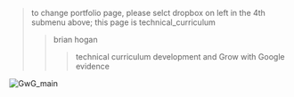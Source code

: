 > to change portfolio page, please selct dropbox on left in the 4th submenu above; this page is technical_curriculum
>> brian hogan
>>> technical curriculum development and Grow with Google evidence


![GwG_main](https://user-images.githubusercontent.com/59778456/193920445-5e82db83-a7a9-4c9d-adb5-884ae2956678.JPG)
